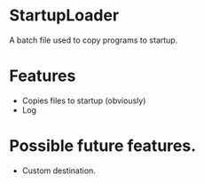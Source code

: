 # StartupLoader
A batch file used to copy programs to startup.

# Features
- Copies files to startup (obviously)
- Log

# Possible future features.

- Custom destination.
